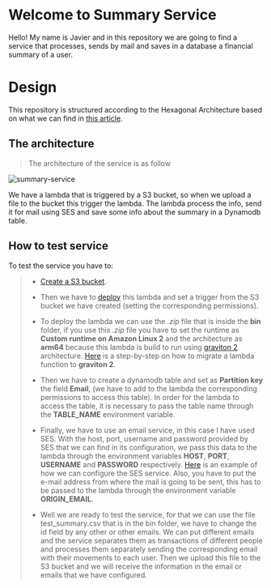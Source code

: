 # Welcome to Summary Service

Hello! My name is Javier and in this repository we are going to find a service that processes, sends by mail and saves in a database a financial summary of a user. 

# Design

 This repository is structured according to the Hexagonal Architecture based on what we can find in [this article](https://medium.com/@matiasvarela/hexagonal-architecture-in-go-cfd4e436faa3).

## The architecture

>The architecture of the service is as follow

![summary-service](https://user-images.githubusercontent.com/69270095/230511544-a01b31ac-dc1e-4180-9c17-fe91e323f082.png)

We have a lambda that is triggered by a S3 bucket, so when we upload a file to the bucket this trigger the lambda. The lambda process the info, send it for mail using SES and save some info about the summary in a Dynamodb table. 

## How to test service

To test the service you have to: 

> - [Create a S3 bucket](https://docs.aws.amazon.com/AmazonS3/latest/userguide/creating-bucket.html).
> 
> - Then we have to [deploy](https://docs.aws.amazon.com/lambda/latest/dg/gettingstarted-package.html) this lambda and set a trigger from the S3 bucket we have created (setting the corresponding permissions).
> 
>  - To deploy the lambda we can use the *.zip* file that is inside the **bin** folder, if you use this *.zip* file you have to set the runtime as **Custom runtime on Amazon Linux 2** and the architecture as **arm64** because this lambda is build to run using [graviton 2](https://aws.amazon.com/blogs/aws/aws-lambda-functions-powered-by-aws-graviton2-processor-run-your-functions-on-arm-and-get-up-to-34-better-price-performance/) architecture. [Here](https://catalog.workshops.aws/serverless-optimization/en-US/graviton/3-deploy-graviton-function) is a step-by-step on how to migrate a lambda function to **graviton 2**. 
>  - Then we have to create a dynamodb table and set as **Partition key** the field **Email**, (we have to add to the lambda the corresponding permissions to access this table). In order for the lambda to access the table, it is necessary to pass the table name through the **TABLE_NAME** environment variable.
>  
>  - Finally, we have to use an email service, in this case I have used SES. With the host, port, username and password provided by SES that we can find in its configuration, we pass this data to the lambda through the environment variables **HOST**, **PORT**, **USERNAME** and **PASSWORD** respectively. [Here](https://blog.devgenius.io/sending-emails-with-golang-and-amazon-ses-31f25a0f2acb) is an example of how we can configure the SES service. Also, you have to put the e-mail address from where the mail is going to be sent, this has to be passed to the lambda through the environment variable **ORIGIN_EMAIL**.
>  
>  - Well we are ready to test the service, for that we can use the file test_summary.csv that is in the bin folder, we have to change the id field by any other or other emails. We can put different emails and the service separates them as transactions of different people and processes them separately sending the corresponding email with their movements to each user. Then we upload this file to the S3 bucket and we will receive the information in the email or emails that we have configured.
